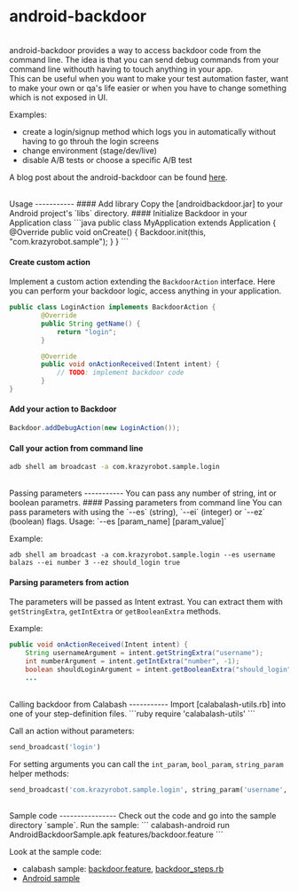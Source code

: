 android-backdoor
================

<br>
android-backdoor provides a way to access backdoor code from the command line. The idea is that you can send debug commands from your command line withouth having to touch anything in your app.

<br>
This can be useful when you want to make your test automation faster, want to make your own or qa's life easier or when you have to change something which is not exposed in UI.
</br>

Examples:
  - create a login/signup method which logs you in automatically without having to go throuh the login screens
  - change environment (stage/dev/live)
  - disable A/B tests or choose a specific A/B test

A blog post about the android-backdoor can be found [here][article-2].

<br>
Usage
-----------
#### Add library
Copy the [androidbackdoor.jar] to your Android project's `libs` directory.
#### Initialize Backdoor in your Application class
```java
public class MyApplication extends Application {
    @Override
    public void onCreate() {
        Backdoor.init(this, "com.krazyrobot.sample");
    }
}
```

#### Create custom action
Implement a custom action extending the `BackdoorAction` interface. Here you can perform your backdoor logic, access anything in your application.

```java
public class LoginAction implements BackdoorAction {
    	@Override
		public String getName() {
			return "login";
		}

		@Override
		public void onActionReceived(Intent intent) {
            // TODO: implement backdoor code
        }
}
```

#### Add your action to Backdoor
```java
Backdoor.addDebugAction(new LoginAction());
```

#### Call your action from command line
```bash
adb shell am broadcast -a com.krazyrobot.sample.login
```

<br>
Passing parameters
-----------
You can pass any number of string, int or boolean parametrs.
#### Passing parameters from command line
You can pass parameters with using the `--es` (string), `--ei` (integer) or `--ez`
(boolean) flags.
Usage: `--es [param_name] [param_value]`

Example:
```
adb shell am broadcast -a com.krazyrobot.sample.login --es username balazs --ei number 3 --ez should_login true

```
#### Parsing parameters from action
The parameters will be passed as Intent extrast. You can extract them with `getStringExtra`, `getIntExtra` or `getBooleanExtra` methods.

Example:
```Java
public void onActionReceived(Intent intent) {
    String usernameArgument = intent.getStringExtra("username");
    int numberArgument = intent.getIntExtra("number", -1);
    boolean shouldLoginArgument = intent.getBooleanExtra("should_login", false);
    ...
```
<br>
Calling backdoor from Calabash
-----------
Import [calabalash-utils.rb] into one of your step-definition files.
```ruby
require  'calabalash-utils'
```

Call an action without parameters:
```ruby
send_broadcast('login')
```

For setting arguments you can call the `int_param`, `bool_param`, `string_param` helper methods:
```ruby
send_broadcast('com.krazyrobot.sample.login', string_param('username', 'balazs'), int_param('number', 3), bool_param('should_login', true))
```
<br>
Sample code
----------------
Check out the code and go into the sample directory `sample`.
Run the sample:
```
calabash-android run AndroidBackdoorSample.apk features/backdoor.feature
```

Look at the sample code:
  * calabash sample: [backdoor.feature], [backdoor_steps.rb]
  * [Android sample]

[androidbackdoor.jar]: https://github.com/balazsbalazs/calabalash-utils/blob/master/documentation/androidbackdoor.jar

[calabalash-utils.rb]: https://github.com/balazsbalazs/calabalash-utils/blob/master/documentation/calabalash-utils.rb

[backdoor.feature]: https://github.com/balazsbalazs/calabalash-utils/blob/master/sample/features/backdoor.feature

[backdoor_steps.rb]: https://github.com/balazsbalazs/calabalash-utils/blob/master/sample/features/step_definitions/backdoor_steps.rb

[Android sample]: https://github.com/balazsbalazs/calabalash-utils/blob/master/android-backdoor/android-backdoor-sample

[article-2]: http://krazyrobot.com/2014/03/calabash-android-backdoor